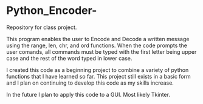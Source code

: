 # Python_Encoder-
Repository for class project. 

This program enables the user to Encode and Decode a written message using the range, len, chr, and ord functions. When the code prompts the user comands, all commands must be typed with the first letter being upper case and the rest of the word typed in lower case.

I created this code as a beginning project to combine a variety of python functions that I have learned so far. This project still exists in a basic form and I plan on continuing to develop this code as my skills increase. 

In the future I plan to apply this code to a GUI. Most likely Tkinter. 
